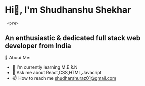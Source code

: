  ####                 <h1>  Hi👋, I'm Shudhanshu Shekhar </h1>
     <pre>

##     An enthusiastic & dedicated full stack web developer from India


💫 About Me:
- 🌱  I’m currently learning M.E.R.N
- 💬  Ask me about React,CSS,HTML,Javacript
- 📫 How to reach me shudhanshuraz01@gmail.com

